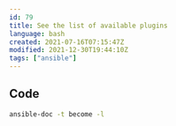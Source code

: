 ```yaml
---
id: 79
title: See the list of available plugins
language: bash
created: 2021-07-16T07:15:47Z
modified: 2021-12-30T19:44:10Z
tags: ["ansible"]
---
```


## Code

```bash
ansible-doc -t become -l
```

<!-- end -->

